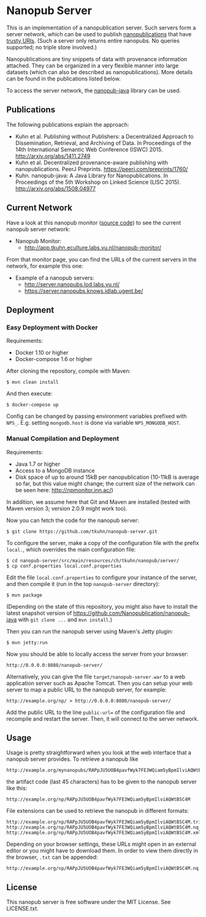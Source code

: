 Nanopub Server
==============

This is an implementation of a nanopublication server. Such servers form a
server network, which can be used to publish
[nanopublications](http://nanopub.org) that have [trusty
URIs](http://arxiv.org/abs/1401.5775). (Such a server only returns entire
nanopubs. No queries supported; no triple store involved.)

Nanopublications are tiny snippets of data with provenance information attached.
They can be organized in a very flexible manner into large datasets (which can
also be described as nanopublications). More details can be found in the
publications listed below.

To access the server network, the
[nanopub-java](https://github.com/Nanopublication/nanopub-java) library can be
used.


Publications
------------

The following publications explain the approach:

- Kuhn et al. Publishing without Publishers: a Decentralized Approach to
  Dissemination, Retrieval, and Archiving of Data. In Proceedings of the 14th
  International Semantic Web Conference (ISWC) 2015.
  http://arxiv.org/abs/1411.2749
- Kuhn et al. Decentralized provenance-aware publishing with nanopublications.
  PeerJ Preprints. https://peerj.com/preprints/1760/
- Kuhn. nanopub-java: A Java Library for Nanopublications. In Proceedings of the
  5th Workshop on Linked Science (LISC 2015). http://arxiv.org/abs/1508.04977

Current Network
---------------

Have a look at this nanopub monitor ([source
code](https://github.com/tkuhn/nanopub-monitor)) to see the current nanopub
server network:

- Nanopub Monitor: 
  - http://app.tkuhn.eculture.labs.vu.nl/nanopub-monitor/

From that monitor page, you can find the URLs of the current servers in the
network, for example this one:

- Example of a nanopub servers:
  - http://server.nanopubs.lod.labs.vu.nl/
  - https://server.nanopubs.knows.idlab.ugent.be/


Deployment
----------

### Easy Deployment with Docker

Requirements:

- Docker 1.10 or higher
- Docker-compose 1.6 or higher

After cloning the repository, compile with Maven:

    $ mvn clean install

And then execute:

    $ docker-compose up

Config can be changed by passing environment variables prefixed with `NPS_`.
E.g. setting `mongodb.host` is done via variable `NPS_MONGODB_HOST`.


### Manual Compilation and Deployment

Requirements:

- Java 1.7 or higher
- Access to a MongoDB instance
- Disk space of up to around 15kB per nanopublication (10-11kB is average so
  far, but this value might change; the current size of the network can be seen
  here: http://npmonitor.inn.ac/)

In addition, we assume here that Git and Maven are installed (tested with
Maven version 3; version 2.0.9 might work too).

Now you can fetch the code for the nanopub server:

    $ git clone https://github.com/tkuhn/nanopub-server.git

To configure the server, make a copy of the configuration file with the prefix
`local.`, which overrides the main configuration file:

    $ cd nanopub-server/src/main/resources/ch/tkuhn/nanopub/server/
    $ cp conf.properties local.conf.properties

Edit the file `local.conf.properties` to configure your instance of the server,
and then compile it (run in the top `nanopub-server` directory):

    $ mvn package

(Depending on the state of this repository, you might also have to install
the latest snapshot version of https://github.com/Nanopublication/nanopub-java
with `git clone ...` and `mvn install`.)

Then you can run the nanopub server using Maven's Jetty plugin:

    $ mvn jetty:run

Now you should be able to locally access the server from your browser:

    http://0.0.0.0:8080/nanopub-server/

Alternatively, you can give the file `target/nanopub-server.war` to a web
application server such as Apache Tomcat. Then you can setup your web
server to map a public URL to the nanopub server, for example:

    http://example.org/np/ > http://0.0.0.0:8080/nanopub-server/

Add the public URL to the line `public-url=` of the configuration file and
recompile and restart the server. Then, it will connect to the server network.


Usage
-----

Usage is pretty straightforward when you look at the web interface that a
nanopub server provides. To retrieve a nanopub like

    http://example.org/mynanopubs/RAPpJU5UOB4pavfWyk7FE3WQiam5yBpmIlviAQWtBSC4M

the artifact code (last 45 characters) has to be given to the nanopub server
like this:

    http://example.org/np/RAPpJU5UOB4pavfWyk7FE3WQiam5yBpmIlviAQWtBSC4M

File extensions can be used to retrieve the nanopub in different formats:

    http://example.org/np/RAPpJU5UOB4pavfWyk7FE3WQiam5yBpmIlviAQWtBSC4M.trig
    http://example.org/np/RAPpJU5UOB4pavfWyk7FE3WQiam5yBpmIlviAQWtBSC4M.nq
    http://example.org/np/RAPpJU5UOB4pavfWyk7FE3WQiam5yBpmIlviAQWtBSC4M.xml

Depending on your browser settings, these URLs might open in an external editor
or you might have to download them. In order to view them directly in the
browser, `.txt` can be appended:

    http://example.org/np/RAPpJU5UOB4pavfWyk7FE3WQiam5yBpmIlviAQWtBSC4M.nq.txt


License
-------

This nanopub server is free software under the MIT License. See LICENSE.txt.
